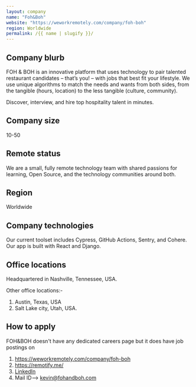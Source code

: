 ```yaml
---
layout: company
name: "Foh&Boh"
website: "https://weworkremotely.com/company/foh-boh"
region: Worldwide
permalink: /{{ name | slugify }}/
---
```


## Company blurb

FOH & BOH is an innovative platform that uses technology to pair talented restaurant candidates – that’s you! – with jobs that best fit your lifestyle. We use unique algorithms to match the needs and wants from both sides, from the tangible (hours, location) to the less tangible (culture, community).

Discover, interview, and hire top hospitality talent in minutes.

## Company size

10-50

## Remote status

We are a small, fully remote technology team with shared passions for learning, Open Source, and the technology communities around both. 

## Region

Worldwide

## Company technologies

Our current toolset includes Cypress, GitHub Actions, Sentry, and Cohere. Our app is built with React and Django.

## Office locations

Headquartered in Nashville, Tennessee, USA.

Other office locations:-

1. Austin, Texas, USA
2. Salt Lake city, Utah, USA.

## How to apply

FOH&BOH doesn't have any dedicated careers page but it does have job postings on 
1. https://weworkremotely.com/company/foh-boh
2. https://remotify.me/
3. [LinkedIn](https://www.linkedin.com/shareArticle?mini=true&source=We+Work+Remotely&title=foh%26boh&url=https%3A%2F%2Fweworkremotely.com%2Fcompany%2Ffoh-boh)
4. Mail ID--> kevin@fohandboh.com